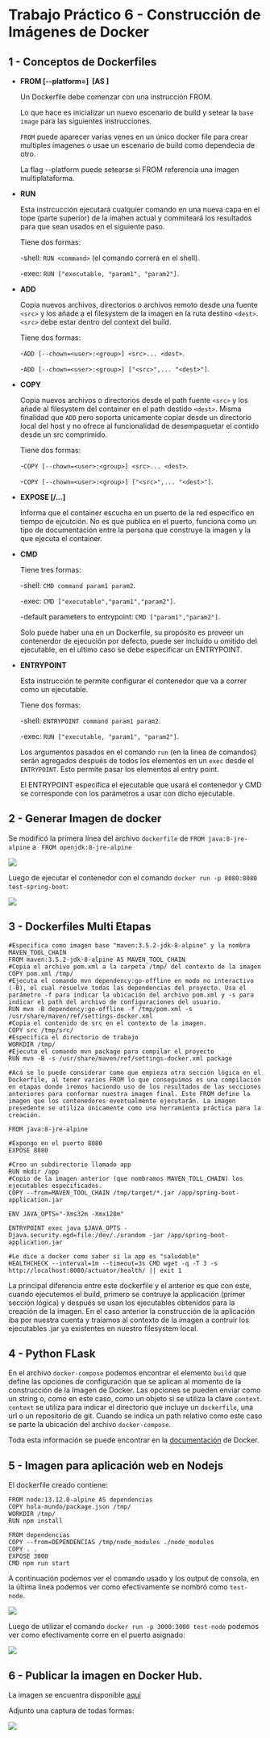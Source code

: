 # Trabajo Práctico 6 - Construcción de Imágenes de Docker

## 1 - Conceptos de Dockerfiles

- **FROM [--platform=<platform>] <image> [AS <name>]**

    Un Dockerfile debe comenzar con una instrucción FROM. 

    Lo que hace es inicializar un nuevo escenario de build y setear la `base image` para las siguientes instrucciones.

    `FROM` puede aparecer varias venes en un único docker file para crear multiples imagenes o usae un escenario de build como dependecia de otro.

    La flag --platform puede setearse si FROM referencia una imagen multiplataforma.

- **RUN**

    Esta instrcucción ejecutará cualquier comando en una nueva capa en el tope (parte superior) de la imahen actual y commiteará los resultados para que sean usados en el siguiente paso.

    Tiene dos formas:

    -shell: ``RUN <command>`` (el comando correrá en el shell).

    -exec: ``RUN ["executable, "param1", "param2"]``.


- **ADD**

    Copia nuevos archivos, directorios o archivos remoto desde una fuente `<src>` y los añade a el filesystem de la imagen en la ruta destino `<dest>`.
    `<src>` debe estar dentro del context del build.

    Tiene dos formas:

    -``ADD [--chown=<user>:<group>] <src>... <dest>``.

    -``ADD [--chown=<user>:<group>] ["<src>",... "<dest>"]``.


- **COPY**

    Copia nuevos archivos o directorios desde el path fuente `<src>` y los añade al filesystem del container en el path destido `<dest>`.
    Misma finalidad que `ADD` pero soporta unicamente copiar desde un directorio local del host y no ofrece al funcionalidad de desempaquetar el contido desde un src comprimido.

    Tiene dos formas:

    -``COPY [--chown=<user>:<group>] <src>... <dest>``.

    -``COPY [--chown=<user>:<group>] ["<src>",... "<dest>"]``.

  
- **EXPOSE <port> [<port>/<protocol>...]**

    Informa  que el container escucha en un puerto de la red específico en tiempo de ejcutción. No es que publica en el puerto, funciona como un tipo de documentación entre la persona que construye la imagen y la que ejecuta el container.

- **CMD**

    Tiene tres formas:

    -shell: ``CMD command param1 param2``.

    -exec: ``CMD ["executable","param1","param2"]``.

    -default parameters to entrypoint: ``CMD ["param1","param2"]``.

    Solo puede haber una en un Dockerfile, su propósito es proveer un contenerdor de ejecución por defecto, puede ser incluido u omitido del ejecutable, en el ultimo caso se debe especificar un ENTRYPOINT.


- **ENTRYPOINT**

    Esta instrucción te permite configurar el contenedor que va a correr como un ejecutable. 

    Tiene dos formas:

    -shell: ``ENTRYPOINT command param1 param2``.

    -exec: ``RUN ["executable, "param1", "param2"]``.

    
    Los argumentos pasados en el comando `run` (en la linea de comandos) serán agregados después de todos los elementos en un `exec` desde el `ENTRYPOINT`. Esto permite pasar los elementos al entry point.

    El ENTRYPOINT especifica el ejecutable que usará el contenedor y CMD se corresponde con los parámetros a usar con dicho ejecutable.


## 2 - Generar Imagen de docker

Se modificó la primera línea del archivo `dockerfile`
de `FROM java:8-jre-alpine` a ` FROM openjdk:8-jre-alpine`

![](./Archivo_TP6/dockerbuild.png) 

Luego de ejecutar el contenedor con el comando `docker run -p 8080:8080 test-spring-boot`:

![](./Archivo_TP6/consulta8080.png)


## 3 - Dockerfiles Multi Etapas 

```
#Especifica como imagen base "maven:3.5.2-jdk-8-alpine" y la nombra MAVEN_TOOL_CHAIN
FROM maven:3.5.2-jdk-8-alpine AS MAVEN_TOOL_CHAIN
#Copia el archivo pom.xml a la carpeta /tmp/ del contexto de la imagen
COPY pom.xml /tmp/
#Ejecuta el comando mvn dependency:go-offline en modo no interactivo (-B), el cual resuelve todas las dependencias del proyecto. Usa el parámetro -f para indicar la ubicación del archivo pom.xml y -s para indicar el path del archivo de configuraciones del usuario.
RUN mvn -B dependency:go-offline -f /tmp/pom.xml -s /usr/share/maven/ref/settings-docker.xml
#Copia el contenido de src en el contexto de la imagen.
COPY src /tmp/src/
#Especifica el directorio de trabajo
WORKDIR /tmp/
#Ejecuta el comando mvn package para compilar el proyecto
RUN mvn -B -s /usr/share/maven/ref/settings-docker.xml package

#Acá se lo puede considerar como que empieza otra sección lógica en el Dockerfile, al tener varios FROM lo que conseguimos es una compilación en etapas donde iremos haciendo uso de los resultados de las secciones anteriores para conformar nuestra imagen final. Este FROM define la imagen que los contenedores eventualmente ejecutarán. La imagen presedente se utiliza únicamente como una herramienta práctica para la creación.

FROM java:8-jre-alpine

#Expongo en el puerto 8080
EXPOSE 8080

#Creo un subdirectorio llamado app
RUN mkdir /app
#Copio de la imagen anterior (que nombramos MAVEN_TOLL_CHAIN) los ejecutables especificados.
COPY --from=MAVEN_TOOL_CHAIN /tmp/target/*.jar /app/spring-boot-application.jar

ENV JAVA_OPTS="-Xms32m -Xmx128m"

ENTRYPOINT exec java $JAVA_OPTS -Djava.security.egd=file:/dev/./urandom -jar /app/spring-boot-application.jar

#Le dice a docker como saber si la app es "saludable"
HEALTHCHECK --interval=1m --timeout=3s CMD wget -q -T 3 -s http://localhost:8080/actuator/health/ || exit 1

```

La principal diferencia entre este dockerfile y el anterior es que con este, cuando ejecutemos el build, primero se contruye la applicación (primer sección lógica) y después se usan los ejecutables obtenidos para la creación de la imagen. En el caso anterior la construcción de la aplicación iba por nuestra cuenta y traíamos al contexto de la imagen a contruir los ejecutables .jar ya existentes en nuestro filesystem local.

## 4 - Python FLask

En el archivo `docker-compose` podemos encontrar el elemento `build` que define las opciones de configuración que se aplican al momento de la construcción de la Imagen de Docker. 
Las opciones se pueden enviar como un string o, como en este caso, como un objeto si se utiliza la clave `context`.
`context` se utiliza para indicar el directorio que incluye un `dockerfile`, una url o un repositorio de git. Cuando se indica un path relativo como este caso se parte la ubicación del archivo `docker-compose`. 

Toda esta información se puede encontrar en la [documentación](https://docs.docker.com/compose/compose-file/compose-file-v3/) de Docker.

## 5 - Imagen para aplicación web en Nodejs

El dockerfile creado contiene:

```
FROM node:13.12.0-alpine AS dependencias
COPY hola-mundo/package.json /tmp/
WORKDIR /tmp/
RUN npm install

FROM dependencias
COPY --from=DEPENDENCIAS /tmp/node_modules ./node_modules
COPY . .
EXPOSE 3000
CMD npm run start
```

A continuación podemos ver el comando usado y los output de consola, en la última linea podemos ver como efectivamente se nombró como `test-node`.

![](./Archivo_TP6/buildtest-node.png)

Luego de utilizar el comando `docker run -p 3000:3000 test-node` podemos ver como efectivamente corre en el puerto asignado:

![](./Archivo_TP6/ExpressDocker.png)


## 6 - Publicar la imagen en Docker Hub.

La imagen se encuentra disponible [aquí](https://hub.docker.com/repository/docker/ghilinoramiro/test-node)

Adjunto una captura de todas formas:


![](./Archivo_TP6/DockerHubImage.png)




    